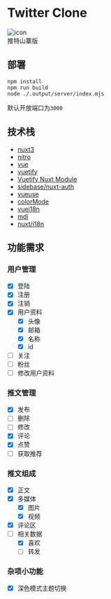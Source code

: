 # Twitter Clone
![icon](./public/icon.png)<br/>
推特山寨版

## 部署
```shell
npm install
npm run build
node ./.output/server/index.mjs
```
默认开放端口为`3000`
## 技术栈
- [nuxt3](https://nuxt.com/)
- [nitro](https://nitro.unjs.io/)
- [vue](https://vuejs.org/)
- [vuetify](https://vuetifyjs.com/zh-Hans/)
- [Vuetify Nuxt Module](https://vuetify-nuxt-module.netlify.app/)
- [sidebase/nuxt-auth](https://sidebase.io/nuxt-auth/getting-started)
- [vueuse](https://vueuse.org/)
- [colorMode](https://color-mode.nuxtjs.org/)
- [vuei18n](https://vue-i18n.intlify.dev/)
- [mdi](https://pictogrammers.com/library/mdi/)
- [nuxt/i18n](https://i18n.nuxtjs.org/)

## 功能需求

### 用户管理
- [x] 登陆
- [x] 注册
- [x] 注销
- [x] 用户资料
    - [x] 头像
    - [x] 邮箱
    - [x] 名称
    - [x] id
- [ ] 关注
- [ ] 粉丝
- [ ] 修改用户资料

### 推文管理
- [x] 发布
- [ ] 删除
- [ ] 修改
- [x] 评论
- [x] 点赞
- [ ] 获取推荐

### 推文组成
- [x] 正文
- [x] 多媒体
    - [x] 图片
    - [x] 视频
- [x] 评论区
- [ ] 相关数据
    - [x] 喜欢
    - [ ] 转发
  
### 杂项小功能
- [x] 深色模式主题切换